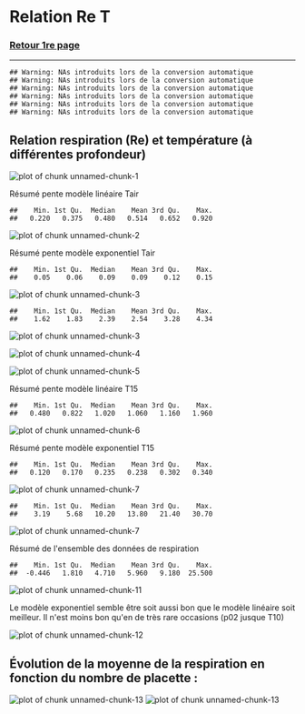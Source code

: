 Relation Re T
========================================================

### <a href="../TOC_VS.html"> Retour 1re page </a>

***


```
## Warning: NAs introduits lors de la conversion automatique
## Warning: NAs introduits lors de la conversion automatique
## Warning: NAs introduits lors de la conversion automatique
## Warning: NAs introduits lors de la conversion automatique
## Warning: NAs introduits lors de la conversion automatique
## Warning: NAs introduits lors de la conversion automatique
```







## Relation respiration (Re) et température (à différentes profondeur)

![plot of chunk unnamed-chunk-1](figure/unnamed-chunk-1.png) 


Résumé pente modèle linéaire Tair


```
##    Min. 1st Qu.  Median    Mean 3rd Qu.    Max. 
##   0.220   0.375   0.480   0.514   0.652   0.920
```

![plot of chunk unnamed-chunk-2](figure/unnamed-chunk-2.png) 


Résumé pente modèle exponentiel Tair


```
##    Min. 1st Qu.  Median    Mean 3rd Qu.    Max. 
##    0.05    0.06    0.09    0.09    0.12    0.15
```

![plot of chunk unnamed-chunk-3](figure/unnamed-chunk-31.png) 

```
##    Min. 1st Qu.  Median    Mean 3rd Qu.    Max. 
##    1.62    1.83    2.39    2.54    3.28    4.34
```

![plot of chunk unnamed-chunk-3](figure/unnamed-chunk-32.png) 




![plot of chunk unnamed-chunk-4](figure/unnamed-chunk-4.png) 


![plot of chunk unnamed-chunk-5](figure/unnamed-chunk-5.png) 



Résumé pente modèle linéaire T15


```
##    Min. 1st Qu.  Median    Mean 3rd Qu.    Max. 
##   0.480   0.822   1.020   1.060   1.160   1.960
```

![plot of chunk unnamed-chunk-6](figure/unnamed-chunk-6.png) 



Résumé pente modèle exponentiel T15


```
##    Min. 1st Qu.  Median    Mean 3rd Qu.    Max. 
##   0.120   0.170   0.235   0.238   0.302   0.340
```

![plot of chunk unnamed-chunk-7](figure/unnamed-chunk-71.png) 

```
##    Min. 1st Qu.  Median    Mean 3rd Qu.    Max. 
##    3.19    5.68   10.20   13.80   21.40   30.70
```

![plot of chunk unnamed-chunk-7](figure/unnamed-chunk-72.png) 


Résumé de l'ensemble des données de respiration

```
##    Min. 1st Qu.  Median    Mean 3rd Qu.    Max. 
##  -0.446   1.810   4.710   5.960   9.180  25.500
```











![plot of chunk unnamed-chunk-11](figure/unnamed-chunk-11.png) 


Le modèle exponentiel semble être soit aussi bon que le modèle linéaire soit meilleur. Il n'est moins bon qu'en de très rare occasions (p02 jusque T10)

![plot of chunk unnamed-chunk-12](figure/unnamed-chunk-12.png) 



## Évolution de la moyenne de la respiration en fonction du nombre de placette : 
![plot of chunk unnamed-chunk-13](figure/unnamed-chunk-131.png) ![plot of chunk unnamed-chunk-13](figure/unnamed-chunk-132.png) 

